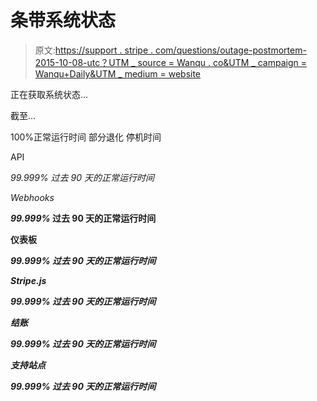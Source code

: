 # 条带系统状态

> 原文:[https://support . stripe . com/questions/outage-postmortem-2015-10-08-utc？UTM _ source = Wanqu . co&UTM _ campaign = Wanqu+Daily&UTM _ medium = website](https://support.stripe.com/questions/outage-postmortem-2015-10-08-utc?utm_source=wanqu.co&utm_campaign=Wanqu+Daily&utm_medium=website)

正在获取系统状态…

截至...

<label>100%正常运行时间</label> <label>部分退化</label> <label>停机时间</label>

API

**99.999%* 过去 90 天的正常运行时间*

*Webhooks*

***99.999%* 过去 90 天的正常运行时间**

**仪表板**

****99.999%* 过去 90 天的正常运行时间***

***Stripe.js***

****99.999%* 过去 90 天的正常运行时间***

***结账***

****99.999%* 过去 90 天的正常运行时间***

***支持站点***

****99.999%* 过去 90 天的正常运行时间***